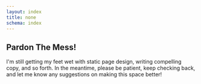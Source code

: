 ```yaml
---
layout: index
title: none
schema: index
---
```

## Pardon The Mess!
I'm still getting my feet wet with static page design, writing compelling copy, and so forth. In the meantime, please be patient, keep checking back, and let me know any suggestions on making this space better!
